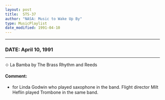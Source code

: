 ```yaml
---
layout: post
title:  STS-37
author: "NASA: Music to Wake Up By"
type: MusicPlaylist
date_modified: 1991-04-10
---
```


----
### DATE: April 10, 1991
----
⊹ La Bamba by The Brass Rhythm and Reeds

#### Comment:
* for Linda Godwin who played saxophone in the band. Flight director Milt Heflin played Trombone in the same band.
